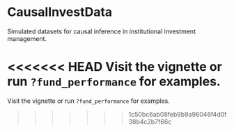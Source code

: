 # CausalInvestData

Simulated datasets for causal inference in institutional investment management.

<<<<<<< HEAD
Visit the vignette or run `?fund_performance` for examples.
=======
Visit the vignette or run `?fund_performance` for examples.
>>>>>>> 1c50bc6ab08feb9b9a96046f4d0f38b4c2b7f66c
